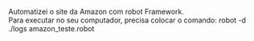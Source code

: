  Automatizei o site da Amazon com robot Framework. 
 <br>
 Para executar no seu computador, precisa colocar o comando: robot -d ./logs amazon_teste.robot
